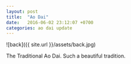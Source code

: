 ```yaml
---
layout: post
title:  "Ao Dai"
date:   2016-06-02 23:12:07 +0700
categories: ao dai update
---
```

![back]({{ site.url }}/assets/back.jpg)

The Traditional Ao Dai.  Such a beautiful tradition.
